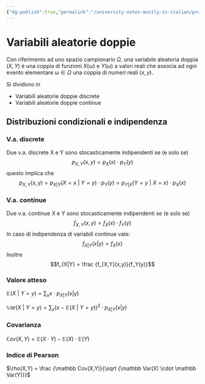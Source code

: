 ```yaml
---
{"dg-publish":true,"permalink":"/university-notes-mostly-in-italian/probabilita-e-statistica/teoria/variabili-aleatorie-doppie/","created":"2023-01-23T01:48:44.926+01:00","updated":"2023-01-23T01:48:44.926+01:00"}
---
```


# Variabili aleatorie doppie
Con riferimento ad uno spazio campionario $\Omega$, una variabile aleatoria doppia $(X,Y)$ è una coppia di funzioni $X(\omega)$ e $Y(\omega)$ a valori reali che associa ad ogni evento elementare $\omega \in \Omega$ una coppia di numeri reali $(x,y)$.

Si dividono in 
- Variabili aleatorie doppie discrete
- Variabili aleatorie doppie continue

## Distribuzioni condizionali e indipendenza
### V.a. discrete
Due v.a. discrete X e Y sono stocasticamente indipendenti se (e solo se)
$$p_{X,Y}(x,y) = p_X(x) \cdot p_Y(y)$$
questo implica che
$$p_{X,Y}(x,y) = p_{X|Y}(X=x\ | \ Y=y) \cdot p_Y(y) = p_{Y|X}(Y=y\ | \ X=x) \cdot p_X(x) $$
### V.a. continue
Due v.a. continue X e Y sono stocasticamente indipendenti se (e solo se)
$$f_{X,Y}(x,y) = f_X(x) \cdot f_Y(y)$$
In caso di indipendenza di variabili continue vale:
$$f_{X|Y}(x|y) = f_X(x)$$
Inoltre
$$f_{X|Y} = \frac {f_{X,Y}(x,y)}{f_Y(y)}$$
### Valore atteso
$\mathbb E(X \ | \ Y=y) = \sum_x x \cdot p_{X|Y}(x|y)$

$\mathbb Var(X \ | \ Y=y) = \sum_x (x - \mathbb E(X \ | \ Y=y))^2 \cdot p_{X|Y}(x|y)$

### Covarianza
$\mathbb Cov(X,Y) = \mathbb E(X \cdot Y) - \mathbb E(X) \cdot \mathbb E(Y)$

### Indice di Pearson
$\rho(X,Y) = \frac {\mathbb Cov(X,Y)}{\sqrt {\mathbb Var(X) \cdot \mathbb Var(Y)}}$